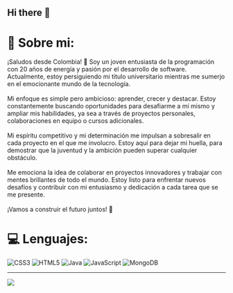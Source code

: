 ## Hi there 👋

# 💫 Sobre mi:
¡Saludos desde Colombia! 👋 Soy un joven entusiasta de la programación con 20 años de energía y pasión por el desarrollo de software. Actualmente, estoy persiguiendo mi título universitario mientras me sumerjo en el emocionante mundo de la tecnología.<br><br>Mi enfoque es simple pero ambicioso: aprender, crecer y destacar. Estoy constantemente buscando oportunidades para desafiarme a mí mismo y ampliar mis habilidades, ya sea a través de proyectos personales, colaboraciones en equipo o cursos adicionales.<br><br>Mi espíritu competitivo y mi determinación me impulsan a sobresalir en cada proyecto en el que me involucro. Estoy aquí para dejar mi huella, para demostrar que la juventud y la ambición pueden superar cualquier obstáculo.<br><br>Me emociona la idea de colaborar en proyectos innovadores y trabajar con mentes brillantes de todo el mundo. Estoy listo para enfrentar nuevos desafíos y contribuir con mi entusiasmo y dedicación a cada tarea que se me presente.<br><br>¡Vamos a construir el futuro juntos! 🌟


# 💻 Lenguajes:
![CSS3](https://img.shields.io/badge/css3-%231572B6.svg?style=for-the-badge&logo=css3&logoColor=white) ![HTML5](https://img.shields.io/badge/html5-%23E34F26.svg?style=for-the-badge&logo=html5&logoColor=white) ![Java](https://img.shields.io/badge/java-%23ED8B00.svg?style=for-the-badge&logo=openjdk&logoColor=white) ![JavaScript](https://img.shields.io/badge/javascript-%23323330.svg?style=for-the-badge&logo=javascript&logoColor=%23F7DF1E) ![MongoDB](https://img.shields.io/badge/MongoDB-%234ea94b.svg?style=for-the-badge&logo=mongodb&logoColor=white)

---
[![](https://visitcount.itsvg.in/api?id=jArango82&icon=0&color=0)](https://visitcount.itsvg.in)

<!-- Proudly created with GPRM ( https://gprm.itsvg.in ) -->
